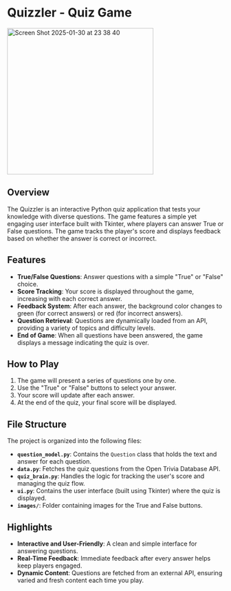 # Quizzler - Quiz Game
<img width="340" alt="Screen Shot 2025-01-30 at 23 38 40" src="https://github.com/user-attachments/assets/725a4c2e-328e-44d8-b535-767a4354befd" />

## Overview
The Quizzler is an interactive Python quiz application that tests your knowledge with diverse questions. The game features a simple yet engaging user interface built with Tkinter, where players can answer True or False questions. The game tracks the player's score and displays feedback based on whether the answer is correct or incorrect.

## Features
- **True/False Questions**: Answer questions with a simple "True" or "False" choice.
- **Score Tracking**: Your score is displayed throughout the game, increasing with each correct answer.
- **Feedback System**: After each answer, the background color changes to green (for correct answers) or red (for incorrect answers).
- **Question Retrieval**: Questions are dynamically loaded from an API, providing a variety of topics and difficulty levels.
- **End of Game**: When all questions have been answered, the game displays a message indicating the quiz is over.

## How to Play
1. The game will present a series of questions one by one.
2. Use the "True" or "False" buttons to select your answer.
3. Your score will update after each answer.
4. At the end of the quiz, your final score will be displayed.

## File Structure
The project is organized into the following files:
- **`question_model.py`**: Contains the `Question` class that holds the text and answer for each question.
- **`data.py`**: Fetches the quiz questions from the Open Trivia Database API.
- **`quiz_brain.py`**: Handles the logic for tracking the user's score and managing the quiz flow.
- **`ui.py`**: Contains the user interface (built using Tkinter) where the quiz is displayed.
- **`images/`**: Folder containing images for the True and False buttons.

## Highlights
- **Interactive and User-Friendly**: A clean and simple interface for answering questions.
- **Real-Time Feedback**: Immediate feedback after every answer helps keep players engaged.
- **Dynamic Content**: Questions are fetched from an external API, ensuring varied and fresh content each time you play.

